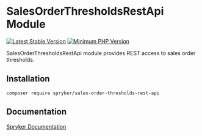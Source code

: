 # SalesOrderThresholdsRestApi Module
[![Latest Stable Version](https://poser.pugx.org/spryker/sales-order-thresholds-rest-api/v/stable.svg)](https://packagist.org/packages/spryker/sales-order-thresholds-rest-api)
[![Minimum PHP Version](https://img.shields.io/badge/php-%3E%3D%208.1-8892BF.svg)](https://php.net/)

SalesOrderThresholdsRestApi module provides REST access to sales order thresholds.

## Installation

```
composer require spryker/sales-order-thresholds-rest-api
```

## Documentation

[Spryker Documentation](https://docs.spryker.com)
